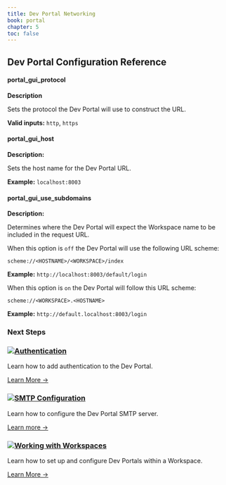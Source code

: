 ```yaml
---
title: Dev Portal Networking
book: portal
chapter: 5
toc: false
---
```


## Dev Portal Configuration Reference


#### portal_gui_protocol

**Description**

Sets the protocol the Dev Portal will use to construct the URL.

**Valid inputs:** `http`, `https`


#### portal_gui_host

**Description:**

Sets the host name for the Dev Portal URL.

**Example:** `localhost:8003`


#### portal_gui_use_subdomains
**Description:**

Determines where the Dev Portal will expect the Workspace name to be included in the request URL.

When this option is `off` the Dev Portal will use the following URL scheme:

```
scheme://<HOSTNAME>/<WORKSPACE>/index
```

**Example:** `http://localhost:8003/default/login`


When this option is `on` the Dev Portal will follow this URL scheme:

```
scheme://<WORKSPACE>.<HOSTNAME>
```
**Example:** `http://default.localhost:8003/login`

<div>
  <h3>Next Steps</h3>
</div>
<div class="docs-grid">
  <div class="docs-grid-block">
    <h3><img src="/assets/images/icons/documentation/icn-window.svg" /><a href="/enterprise/{{page.kong_version}}/developer-portal/configuration/authentication">Authentication</a></h3>
    <p>Learn how to add authentication to the Dev Portal.</p>
    <a href="/enterprise/{{page.kong_version}}/developer-portal/configuration/authentication">Learn More &rarr;</a>
  </div>

  <div class="docs-grid-block">
    <h3><img src="/assets/images/icons/documentation/icn-window.svg" /><a href="/enterprise/{{page.kong_version}}/developer-portal/smtp">SMTP Configuration</a></h3>
    <p>Learn how to configure the Dev Portal SMTP server.</p>
    <a href="/enterprise/{{page.kong_version}}/developer-portal/configuration/smtp">Learn more &rarr;</a>
  </div>

  <div class="docs-grid-block">
    <h3><img src="/assets/images/icons/documentation/icn-window.svg" /><a href="/enterprise/{{page.kong_version}}/developer-portal/configuration/workspaces">Working with Workspaces</a></h3>
    <p>Learn how to set up and configure Dev Portals within a Workspace.</p>
    <a href="/enterprise/{{page.kong_version}}/developer-portal/configuration/workspaces">Learn More &rarr;</a>
  </div>
</div>
